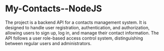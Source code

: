 # My-Contacts--NodeJS
The project is a backend API for a contacts management system. It is designed to handle user registration, authentication, and authorization, allowing users to sign up, log in, and manage their contact information. The API follows a user role-based access control system, distinguishing between regular users and administrators.
